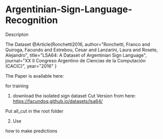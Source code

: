 # Argentinian-Sign-Language-Recognition

Descripton

The Dataset 
@Article{Ronchetti2016,
author="Ronchetti, Franco and Quiroga, Facundo and Estrebou, Cesar and Lanzarini, Laura and Rosete, Alejandro",
title="LSA64: A Dataset of Argentinian Sign Language",
journal="XX II Congreso Argentino de Ciencias de la Computación (CACIC)",
year="2016"
}

The Paper is available here:

for training

1. download the isolated sign dataset Cut Version from here: https://facundoq.github.io/datasets/lsa64/

Put all_cut in the root folder

2. Use

how to make predictions

